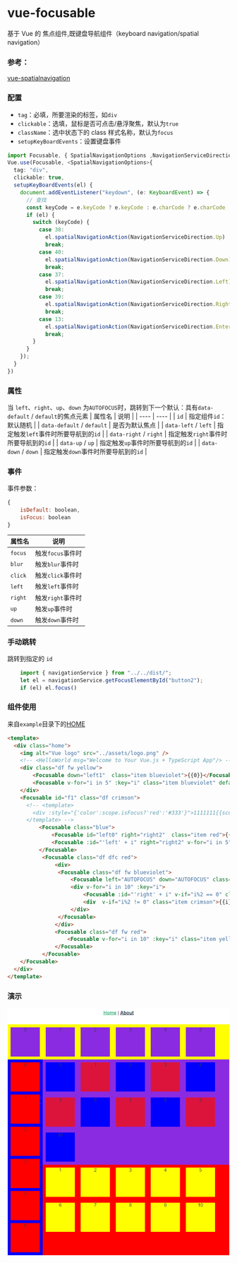 # vue-focusable

基于 Vue 的 焦点组件,既键盘导航组件（keyboard navigation/spatial navigation）

### 参考：
[vue-spatialnavigation](https://github.com/twcapps/vue-spatialnavigation)

### 配置
- `tag`：必填，所要渲染的标签，如`div`
- `clickable`：选填，鼠标是否可点击/悬浮聚焦，默认为`true`
- `className`：选中状态下的 class 样式名称，默认为`focus`
- `setupKeyBoardEvents`：设置键盘事件

```typescript
import Focusable, { SpatialNavigationOptions ,NavigationServiceDirection } from "../../dist/"
Vue.use(Focusable, <SpatialNavigationOptions>{
  tag: "div",
  clickable: true,
  setupKeyBoardEvents(el) {
    document.addEventListener("keydown", (e: KeyboardEvent) => {
      // 查找
      const keyCode = e.keyCode ? e.keyCode : e.charCode ? e.charCode : e.which;
      if (el) {
        switch (keyCode) {
          case 38:
            el.spatialNavigationAction(NavigationServiceDirection.Up)
            break;
          case 40:
            el.spatialNavigationAction(NavigationServiceDirection.Down)
            break;
          case 37:
            el.spatialNavigationAction(NavigationServiceDirection.Left)
            break;
          case 39:
            el.spatialNavigationAction(NavigationServiceDirection.Right)
            break;
          case 13:
            el.spatialNavigationAction(NavigationServiceDirection.Enter)
            break;
        }
      }
    });
  }
})
```
### 属性
当 `left`、`right`、`up`、`down` 为`AUTOFOCUS`时，跳转到下一个默认：具有`data-default` / `default`的焦点元素
|  属性名                     | 说明  | 
|  ----                       | ----  |
| `id`                        | 指定组件`id`：默认随机 | 
| `data-default` / `default`  | 是否为默认焦点 | 
| `data-left` / `left`        | 指定触发`left`事件时所要导航到的`id` |
| `data-right` / `right`      | 指定触发`right`事件时所要导航到的`id` |
| `data-up` / `up`            | 指定触发`up`事件时所要导航到的`id` |
| `data-down` / `down`        | 指定触发`down`事件时所要导航到的`id` |
### 事件
事件参数：
```js
{
    isDefault: boolean,
    isFocus: boolean
}
```
|  属性名     | 说明  | 
|  ----      | ----  |
| `focus`  | 触发`focus`事件时 | 
| `blur`  | 触发`blur`事件时 | 
| `click`  | 触发`click`事件时 | 
| `left`     | 触发`left`事件时 |
| `right`    | 触发`right`事件时 |
| `up`       | 触发`up`事件时 |
| `down`     | 触发`down`事件时 |
### 手动跳转
跳转到指定的 `id`
```typescript
    import { navigationService } from "../../dist/";
    let el = navigationService.getFocusElementById("button2");
    if (el) el.focus()
```
### 组件使用
来自`example`目录下的[HOME]("./example/src/views/Home.vue")
```html
<template>
  <div class="home">
    <img alt="Vue logo" src="../assets/logo.png" />
    <!-- <HelloWorld msg="Welcome to Your Vue.js + TypeScript App"/> -->
    <div class="df fw yellow">
        <Focusable down="left1"  class="item blueviolet">{{0}}</Focusable>
        <Focusable v-for="i in 5" :key="i" class="item blueviolet" default>{{i}}</Focusable>
    </div>
    <Focusable id="f1" class="df crimson">
      <!-- <template>
        <div :style="{'color':scope.isFocus?'red':'#333'}">1111111{{scope}}</div>
      </template> -->
          <Focusable class="blue">
              <Focusable id="left0" right="right2"  class="item red">{{0}}</Focusable>
              <Focusable :id="'left' + i" right="right2" v-for="i in 5" :key="i" class="item red">{{i}}</Focusable>
          </Focusable>
           <Focusable class="df dfc red">
               <div>
                <Focusable class="df fw blueviolet">
                    <Focusable left="AUTOFOCUS" down="AUTOFOCUS" class="item blue">{{0}}</Focusable>
                    <div v-for="i in 10" :key="i">
                        <Focusable :id="'right' + i" v-if="i%2 == 0" class="item blue">{{i}}</Focusable>
                        <div  v-if="i%2 != 0" class="item crimson">{{i}}</div>
                    </div>
                </Focusable>
               </div>
               <Focusable class="df fw red">
                   <Focusable v-for="i in 10" :key="i" class="item yellow" default>{{i}}</Focusable>
               </Focusable>
           </Focusable>
    </Focusable>
  </div>
</template>
```
### 演示
![](./img/img.gif)
